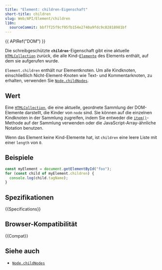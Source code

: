 ```yaml
---
title: "Element: children-Eigenschaft"
short-title: children
slug: Web/API/Element/children
l10n:
  sourceCommit: bbf7f25f9cf95fb154e2740a9fdc9c02818981bf
---
```


{{ APIRef("DOM") }}

Die schreibgeschützte **`children`**-Eigenschaft gibt eine aktuelle [`HTMLCollection`](/de/docs/Web/API/HTMLCollection) zurück, die alle Kind-[`Elemente`](/de/docs/Web/API/Element) des Elements enthält, auf dem sie aufgerufen wurde.

`Element.children` enthält nur Elementknoten. Um alle Kindknoten, einschließlich Nicht-Element-Knoten wie Text- und Kommentarknoten, zu erhalten, verwenden Sie [`Node.childNodes`](/de/docs/Web/API/Node/childNodes).

## Wert

Eine [`HTMLCollection`](/de/docs/Web/API/HTMLCollection), die eine aktuelle, geordnete Sammlung der DOM-Elemente darstellt, die Kinder von `node` sind. Sie können auf die einzelnen Kindknoten in der Sammlung zugreifen, indem Sie entweder die [`item()`](/de/docs/Web/API/HTMLCollection/item)-Methode auf der Sammlung verwenden oder die JavaScript-Array-ähnliche Notation benutzen.

Wenn das Element keine Kind-Elemente hat, ist `children` eine leere Liste mit einer `length` von `0`.

## Beispiele

```js
const myElement = document.getElementById("foo");
for (const child of myElement.children) {
  console.log(child.tagName);
}
```

## Spezifikationen

{{Specifications}}

## Browser-Kompatibilität

{{Compat}}

## Siehe auch

- [`Node.childNodes`](/de/docs/Web/API/Node/childNodes)
